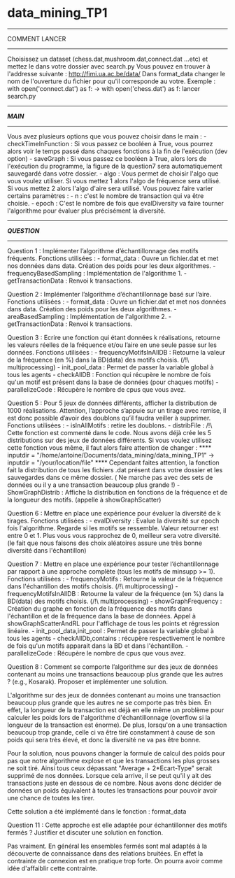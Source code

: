 # data_mining_TP1

**************
COMMENT LANCER
**************

Choisissez un dataset (chess.dat,mushroom.dat,connect.dat ...etc) et mettez le dans votre dossier avec search.py
Vous pouvez en trouver à l'addresse suivante : http://fimi.ua.ac.be/data/
Dans format_data changer le nom de l'ouverture du fichier pour qu'il corresponde au votre.
Exemple :  with open('connect.dat') as f: ->  with open('chess.dat') as f:
lancer search.py

**************
*****MAIN*****
**************

Vous avez plusieurs options que vous pouvez choisir dans le main :
	- checkTimeInFunction : Si vous passez ce booléen à True, vous pourrez alors voir le temps passé dans chaques fonctions à la fin de l'exécution (dev option)
	- saveGraph : Si vous passez ce booléen à True, alors lors de l'exécution du programme, la figure de la question7 sera automatiquement sauvegardé dans votre dossier.
	- algo : Vous permet de choisir l'algo que vous voulez utiliser. Si vous mettez 1 alors l'algo de fréquence sera utilisé. Si vous mettez 2 alors l'algo d'aire sera utilisé.
Vous pouvez faire varier certains paramètres :
	- n : c'est le nombre de transaction qui va être choisie.
	- epoch : C'est le nombre de fois que evalDiversity va faire tourner l'algorithme pour évaluer plus précisément la diversité.

**************
***QUESTION***
**************

Question 1 : Implémenter l’algorithme d’échantillonnage des motifs fréquents.
Fonctions utilisées :
	- format_data : Ouvre un fichier.dat et met nos données dans data. Création des poids
			pour les deux algorithmes.
	- frequencyBasedSampling : Implémentation de l'algorithme 1.
	- getTransactionData : Renvoi k transactions.

Question 2 : Implémenter l’algorithme d’échantillonnage basé sur l’aire.
Fonctions utilisées : 
	- format_data : Ouvre un fichier.dat et met nos données dans data. Création des poids
			pour les deux algorithmes.
	- areaBasedSampling : Implémentation de l'algorithme 2.
	- getTransactionData : Renvoi k transactions.

Question 3 : Ecrire une fonction qui étant données k réalisations, retourne les valeurs réelles de la
fréquence et/ou l’aire en une seule passe sur les données. 
Fonctions utilisées :
	- frequencyMotifsInAllDB : Retourne la valeur de la fréquence (en %) dans la BD(data) des motifs choisis. (/!\ multiprocessing)
	- init_pool_data : Permet de passer la variable global à tous les agents
	- checkAllDB : Fonction qui récupère le nombre de fois qu'un motif est présent dans la base de données (pour chaques motifs)
	- parallelizeCode : Récupère le nombre de cpus que vous avez.

Question 5 : Pour 5 jeux de données différents, afficher la distribution de 1000 réalisations. Attention,
l’approche s’appuie sur un tirage avec remise, il est donc possible d’avoir des doublons qu’il
faudra veiller à supprimer. 
Fonctions utilisées :
	- isInAllMotifs : retire les doublons.
	- distribFile : /!\ Cette fonction est commenté dans le code. Nous avons déjà crée les 5 distributions sur des jeux de données différents.
			Si vous voulez utilisez cette fonction vous même, il faut alors faire attention de changer :
			**** inputdir = "/home/antoine/Documents/data_mining/data_mining_TP1" -> inputdir = "/your/location/file" ****
			Cependant faites attention, la fonction fait la distribution de tous les fichiers .dat présent dans votre dossier et les sauvegardes dans ce même dossier.
			( Ne marche pas avec des sets de données ou il y a une transaction beaucoup plus grande !)
	- ShowGraphDistrib : Affiche la distribution en fonctions de la fréquence et de la longueur des motifs. (appelle à showGraphScatter)
	

Question 6 : Mettre en place une expérience pour évaluer la diversité de k tirages. 
Fonctions utilisées :
	- evalDiversity : Evalue la diversité sur epoch fois l'algorithme. Regarde si les motifs se ressemble. Valeur retourner est entre 0 et 1. Plus vous vous rapprochez de 0,
			  meilleur sera votre diversité. (le fait que nous faisons des choix aléatoires assure une très bonne diversité dans l'échantillon)

Question 7 : Mettre en place une expérience pour tester l’échantillonnage par rapport à une approche
complète (tous les motifs de minsupp >= 1). 
Fonctions utilisées :
	- frequencyMotifs : Retourne la valeur de la fréquence dans l'échantillon des motifs choisis. (/!\ multiprocessing)
	- frequencyMotifsInAllDB : Retourne la valeur de la fréquence (en %) dans la BD(data) des motifs choisis. (/!\ multiprocessing)
	- showGraphFrequency : Création du graphe en fonction de la fréquence des motifs dans l'échantillon et de la fréquence dans la base de données.
			       Appel à showGraphScatterAndRL pour l'affichage de tous les points et régression linéaire.
	- init_pool_data,init_pool : Permet de passer la variable global à tous les agents
	- checkAllDb,contains : récupère respectivement le nombre de fois qu'un motifs apparait dans la BD et dans l'échantillon.
	- parallelizeCode : Récupère le nombre de cpus que vous avez.

Question 8 : Comment se comporte l’algorithme sur des jeux de données contenant au moins une transactions beaucoup plus grande que les autres ? (e.g., Kosarak). 
Proposer et implémenter une solution. 

L'algorithme sur des jeux de données contenant au moins une transaction beaucoup plus grande que les autres ne se comporte pas très bien.
En effet, la longueur de la transaction est déjà en elle même un problème pour calculer les poids lors de l'algorithme d'échantillonnage (overflow si la longueur de la transaction est énorme).
De plus, lorsqu'on a une transaction beaucoup trop grande, celle ci va être tiré constamment à cause de son poids qui sera très élevé, et donc la diversité ne va pas être bonne.

Pour la solution, nous pouvons changer la formule de calcul des poids pour pas que notre algorithme explose et que les transactions les plus grosses ne soit tiré.
Ainsi tous ceux dépassant "Average + 2*Ecart-Type" serait supprimé de nos données. Lorsque cela arrive, il se peut qu'il y ait des transactions juste en dessous de ce nombre. Nous avons donc décider
de données un poids équivalent à toutes les transactions pour pouvoir avoir une chance de toutes les tirer.

Cette solution a été implémenté dans le fonction : format_data

Question 11 : Cette approche est elle adaptée pour échantillonner des motifs fermés ? Justifier et discuter une solution en fonction.

Pas vraiment. En général les ensembles fermés sont mal adaptés à la découverte de connaissance dans des relations bruitées.
En effet la contrainte de connexion est en pratique trop forte. On pourra avoir comme idée d'affaiblir cette contrainte.
















 
